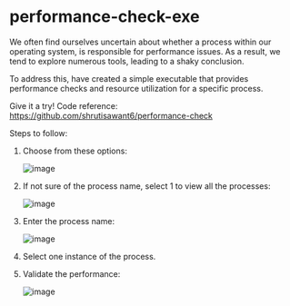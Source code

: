 # performance-check-exe

We often find ourselves uncertain about whether a process within our operating system, is responsible for performance issues. 
As a result, we tend to explore numerous tools, leading to a shaky conclusion.

To address this, have created a simple executable that provides performance checks and resource utilization for a specific process. 

Give it a try!
Code reference: https://github.com/shrutisawant6/performance-check 

Steps to follow:
1) Choose from these options:
   
   ![image](https://github.com/shrutisawant6/performance-check/assets/140047758/2bf10d9e-de3b-433d-bc87-22eb0ae938ec)
2) If not sure of the process name, select 1 to view all the processes:
   
   ![image](https://github.com/shrutisawant6/performance-check/assets/140047758/61e2f30e-e711-44dd-8c8f-733554c02068)
3) Enter the process name:
   
   ![image](https://github.com/shrutisawant6/performance-check/assets/140047758/26f1b6dc-1b09-458b-ac59-9c35b4d7bedf)
4) Select one instance of the process.
5) Validate the performance:
   
   ![image](https://github.com/shrutisawant6/performance-check/assets/140047758/e774702e-15bf-458b-afd1-a2d23da8efd7)
